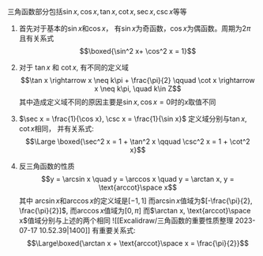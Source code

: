 三角函数部分包括$\sin x, \cos x, \tan x, \cot x, \sec x, \csc x$等等

1) 首先对于基本的$\sin x$和$\cos x$， 有$\sin x$为奇函数，$\cos x$为偶函数。周期为$2\pi$且有关系式
$$\boxed{\sin^2 x+ \cos^2 x = 1}$$

2) 对于 $\tan x$ 和 $\cot x$, 有不同的定义域
$$\tan x \rightarrow x \neq k\pi + \frac{\pi}{2} \qquad  \cot x \rightarrow x \neq k\pi, \quad  k\in  Z$$
其中造成定义域不同的原因主要是$\sin x , \cos x = 0$时的$x$取值不同

3) $\sec x = \frac{1}{\cos x}, \csc x = \frac{1}{\sin x}$
定义域分别与$\tan x, \cot x$相同， 并有关系式: 
$$\Large \boxed{\sec^2 x = 1 + \tan^2 x \qquad \csc^2 x = 1 + \cot^2 x}$$

4) 反三角函数的性质
$$y = \arcsin x  \quad  y = \arccos x \quad y = \arctan x, y = \text{arccot}\space  x$$
其中 $\arcsin x$和$\arccos x$的定义域是$[-1, 1]$
而$\arcsin x$值域为$[-\frac{\pi}{2}, \frac{\pi}{2}]$, 而$\arccos x$值域为$[0, \pi]$
而$\arctan x, \text{arccot}\space  x$值域分别与上述的两个相同
![[Excalidraw/三角函数的重要性质整理 2023-07-17 10.52.39|1400]]
有重要关系式: 
$$\Large\boxed{\arctan x + \text{arccot}\space  x = \frac{\pi}{2}}$$


